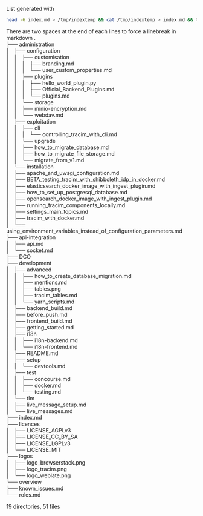 List generated with
```bash
head -6 index.md > /tmp/indextemp && cat /tmp/indextemp > index.md && tree | sed "s|$|  |g" >> index.md
```

There are two spaces at the end of each lines to force a linebreak in markdown
.  
├── administration  
│   ├── configuration  
│   │   ├── customisation  
│   │   │   ├── branding.md  
│   │   │   └── user_custom_properties.md  
│   │   ├── plugins  
│   │   │   ├── hello_world_plugin.py  
│   │   │   ├── Official_Backend_Plugins.md  
│   │   │   └── plugins.md  
│   │   └── storage  
│   │       ├── minio-encryption.md  
│   │       └── webdav.md  
│   ├── exploitation  
│   │   ├── cli  
│   │   │   └── controlling_tracim_with_cli.md  
│   │   └── upgrade  
│   │       ├── how_to_migrate_database.md  
│   │       ├── how_to_migrate_file_storage.md  
│   │       └── migrate_from_v1.md  
│   └── installation  
│       ├── apache_and_uwsgi_configuration.md  
│       ├── BETA_testing_tracim_with_shibboleth_idp_in_docker.md  
│       ├── elasticsearch_docker_image_with_ingest_plugin.md  
│       ├── how_to_set_up_postgresql_database.md  
│       ├── opensearch_docker_image_with_ingest_plugin.md  
│       ├── running_tracim_components_locally.md  
│       ├── settings_main_topics.md  
│       ├── tracim_with_docker.md  
│       └── using_environment_variables_instead_of_configuration_parameters.md  
├── api-integration  
│   ├── api.md  
│   └── socket.md  
├── DCO  
├── development  
│   ├── advanced  
│   │   ├── how_to_create_database_migration.md  
│   │   ├── mentions.md  
│   │   ├── tables.png  
│   │   ├── tracim_tables.md  
│   │   └── yarn_scripts.md  
│   ├── backend_build.md  
│   ├── before_push.md  
│   ├── frontend_build.md  
│   ├── getting_started.md  
│   ├── i18n  
│   │   ├── i18n-backend.md  
│   │   └── i18n-frontend.md  
│   ├── README.md  
│   ├── setup  
│   │   └── devtools.md  
│   ├── test  
│   │   ├── concourse.md  
│   │   ├── docker.md  
│   │   └── testing.md  
│   └── tlm  
│       ├── live_message_setup.md  
│       └── live_messages.md  
├── index.md  
├── licences  
│   ├── LICENSE_AGPLv3  
│   ├── LICENSE_CC_BY_SA  
│   ├── LICENSE_LGPLv3  
│   └── LICENSE_MIT  
├── logos  
│   ├── logo_browserstack.png  
│   ├── logo_tracim.png  
│   └── logo_weblate.png  
└── overview  
    ├── known_issues.md  
    └── roles.md  
  
19 directories, 51 files  
